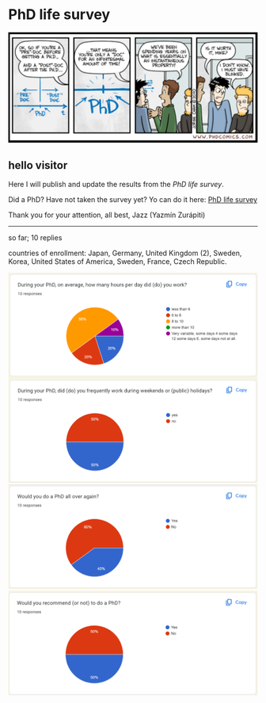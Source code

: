 # PhD life survey

<img src="./images/InstantaneousProperty.png" alt="was it worth it" />

## hello visitor

Here I will publish and update the results from the _PhD life survey_. 

Did a PhD? Have not taken the survey yet? Yo can do it here: [PhD life survey](https://forms.gle/4NVZAtoYY6EhQbnC8)

Thank you for your attention, all best, 
Jazz (Yazmín Zurápiti)


-------------------------------------------------------------------------------------------------------------------


so far; 10 replies 

countries of enrollment:  Japan, Germany, United Kingdom (2), Sweden, Korea, United States of America, Sweden, France, Czech Republic.

<img src="./images/Screenshot_2024-02-04_191026.png" alt="how much work is a PhD" />

<img src="./images/Screenshot_2024-02-04_191157.png" alt="would do a PhD again" />

<img src="./images/Screenshot_2024-02-04_191253.png" alt="recommend doing a PhD" />



